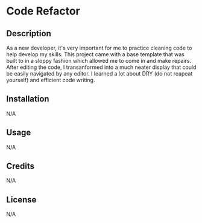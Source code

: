 # Code Refactor

## Description

As a new developer, it's very important for me to practice cleaning code to help develop my skills. This project came with a base template that was built to in a sloppy fashion which allowed me to come in and make repairs. After editing the code, I transanformed into a much neater display that could be easily navigated by any editor. I learned a lot about DRY (do not reapeat yourself) and efficient code writing. 

## Installation

N/A

## Usage

N/A

## Credits

N/A

## License

N/A